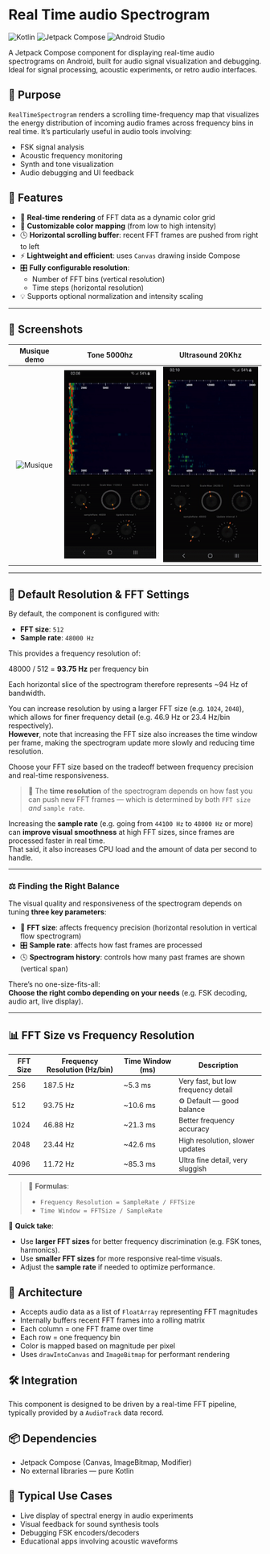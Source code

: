 #  Real Time audio Spectrogram

![Kotlin](https://img.shields.io/badge/Kotlin-7F52FF?logo=kotlin&logoColor=white)
![Jetpack Compose](https://img.shields.io/badge/Jetpack%20Compose-4285F4?logo=android&logoColor=white)
![Android Studio](https://img.shields.io/badge/Android%20Studio-3DDC84?logo=androidstudio&logoColor=white)

A Jetpack Compose component for displaying real-time audio spectrograms on Android, built for audio signal visualization and debugging.
Ideal for signal processing, acoustic experiments, or retro audio interfaces.

## 🎯 Purpose

`RealTimeSpectrogram` renders a scrolling time-frequency map that visualizes the energy distribution of incoming audio frames across frequency bins in real time. It’s particularly useful in audio tools involving:

- FSK signal analysis
- Acoustic frequency monitoring
- Synth and tone visualization
- Audio debugging and UI feedback

## 🚀 Features

- 🔄 **Real-time rendering** of FFT data as a dynamic color grid
- 🎨 **Customizable color mapping** (from low to high intensity)
- 🕓 **Horizontal scrolling buffer**: recent FFT frames are pushed from right to left
- ⚡ **Lightweight and efficient**: uses `Canvas` drawing inside Compose
- 🎛️ **Fully configurable resolution**:
  - Number of FFT bins (vertical resolution)
  - Time steps (horizontal resolution)
- 💡 Supports optional normalization and intensity scaling

---

## 📸 Screenshots

| Musique demo | Tone 5000hz | Ultrasound 20Khz |
|:---:|:---:|:---:|
| ![Musique](screenshots/demospectro1.gif) | ![Tone](screenshots/demotone.gif) |  ![Tone](screenshots/demoultrason.gif) |

---

## 📐 Default Resolution & FFT Settings

By default, the component is configured with:

- **FFT size**: `512`
- **Sample rate**: `48000 Hz`

This provides a frequency resolution of:

48000 / 512 = **93.75 Hz** per frequency bin

Each horizontal slice of the spectrogram therefore represents ~94 Hz of bandwidth.

You can increase resolution by using a larger FFT size (e.g. `1024`, `2048`), which allows for finer frequency detail (e.g. 46.9 Hz or 23.4 Hz/bin respectively).  
**However**, note that increasing the FFT size also increases the time window per frame, making the spectrogram update more slowly and reducing time resolution.

Choose your FFT size based on the tradeoff between frequency precision and real-time responsiveness.

> 🔁 The **time resolution** of the spectrogram depends on how fast you can push new FFT frames — which is determined by both `FFT size` *and* `sample rate`.

Increasing the **sample rate** (e.g. going from `44100 Hz` to `48000 Hz` or more) can **improve visual smoothness** at high FFT sizes, since frames are processed faster in real time.  
That said, it also increases CPU load and the amount of data per second to handle.

---

### ⚖️ Finding the Right Balance

The visual quality and responsiveness of the spectrogram depends on tuning **three key parameters**:

- 🧮 **FFT size**: affects frequency precision (horizontal resolution in vertical flow spectrogram)
- 🎛 **Sample rate**: affects how fast frames are processed
- 🕓 **Spectrogram history**: controls how many past frames are shown (vertical span)

There’s no one-size-fits-all:  
**Choose the right combo depending on your needs** (e.g. FSK decoding, audio art, live display).

---

## 📊 FFT Size vs Frequency Resolution

| FFT Size | Frequency Resolution (Hz/bin) | Time Window (ms) | Description                          |
|----------|-------------------------------|------------------|--------------------------------------|
| 256      | 187.5 Hz                      | ~5.3 ms          | Very fast, but low frequency detail  |
| 512      | 93.75 Hz                      | ~10.6 ms         | ⚙️ Default — good balance             |
| 1024     | 46.88 Hz                      | ~21.3 ms         | Better frequency accuracy            |
| 2048     | 23.44 Hz                      | ~42.6 ms         | High resolution, slower updates      |
| 4096     | 11.72 Hz                      | ~85.3 ms         | Ultra fine detail, very sluggish     |

> 🧠 **Formulas**:
> - `Frequency Resolution = SampleRate / FFTSize`
> - `Time Window = FFTSize / SampleRate`

🧭 **Quick take**:
- Use **larger FFT sizes** for better frequency discrimination (e.g. FSK tones, harmonics).
- Use **smaller FFT sizes** for more responsive real-time visuals.
- Adjust the **sample rate** if needed to optimize performance.

## 🧱 Architecture

- Accepts audio data as a list of `FloatArray` representing FFT magnitudes
- Internally buffers recent FFT frames into a rolling matrix
- Each column = one FFT frame over time
- Each row = one frequency bin
- Color is mapped based on magnitude per pixel
- Uses `drawIntoCanvas` and `ImageBitmap` for performant rendering

## 🛠️ Integration

This component is designed to be driven by a real-time FFT pipeline, typically provided by a `AudioTrack` data record. 

## 📦 Dependencies

- Jetpack Compose (Canvas, ImageBitmap, Modifier)
- No external libraries — pure Kotlin

## 🧪 Typical Use Cases

- Live display of spectral energy in audio experiments
- Visual feedback for sound synthesis tools
- Debugging FSK encoders/decoders
- Educational apps involving acoustic waveforms
